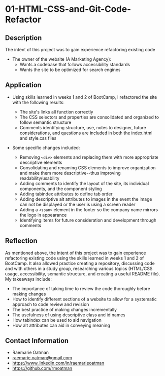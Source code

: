 # 01-HTML-CSS-and-Git-Code-Refactor

## Description
The intent of this project was to gain experience refactoring existing code

- The owner of the website (A Marketing Agency):
    - Wants a codebase that follows accessibility standards
    - Wants the site to be optimized for search engines

## Application
- Using skills learned in weeks 1 and 2 of BootCamp, I refactored the site with the following results:
    - The site's links all function correctly
    - The CSS selectors and properties are consolidated and organized to follow semantic structure
    - Comments identifying structure, use, notes to designer, future considerations, and questions are included in both the index.html and style.css files

- Some specific changes included:
    - Removing `<div>` elements and replacing them with more appropriate descriptive elements
    - Consolidating and renaming CSS elements to improve organization and make them more descriptive--thus improving readability/usability
    - Adding comments to identify the layout of the site, its individual components, and the component styling
    - Adding tabindex attributes to define tab order
    - Adding descriptive alt attributes to images in the event the image can not be displayed or the user is using a screen reader
    - Adding a `<span>` element in the footer so the company name mirrors the logo in appearance
    - Identifying items for future consideration and development through comments

## Reflection
As mentioned above, the intent of this project was to gain experience refactoring existing code using the skills learned in weeks 1 and 2 of BootCamp.  It also allowed practice creating a repository, discussing code and with others in a study group, researching various topics (HTML/CSS usage, accessibility, semantic structure, and creating a useful README file).  My takeaways include:
-   The importance of taking time to review the code thoroughly before making changes
-   How to identify different sections of a website to allow for a systematic approach to code review and revision
-   The best practice of making changes incrementally
-   The usefulness of using descriptive class and id names
-   How tabindex can be used to aid navigation
-   How alt attributes can aid in conveying meaning

## Contact Information
- Raemarie Oatman
- raemarie.oatman@gmail.com
- https://www.linkedin.com/in/raemarieoatman
- https://github.com/rmoatman
